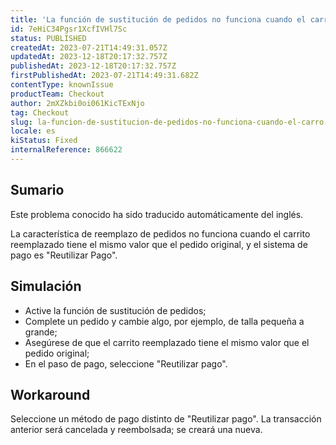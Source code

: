 ```yaml
---
title: 'La función de sustitución de pedidos no funciona cuando el carro sustituido y el pedido original tienen el mismo valor.'
id: 7eHiC34Pgsr1XcfIVHl7Sc
status: PUBLISHED
createdAt: 2023-07-21T14:49:31.057Z
updatedAt: 2023-12-18T20:17:32.757Z
publishedAt: 2023-12-18T20:17:32.757Z
firstPublishedAt: 2023-07-21T14:49:31.682Z
contentType: knownIssue
productTeam: Checkout
author: 2mXZkbi0oi061KicTExNjo
tag: Checkout
slug: la-funcion-de-sustitucion-de-pedidos-no-funciona-cuando-el-carro-sustituido-y-el-pedido-original-tienen-el-mismo-valor
locale: es
kiStatus: Fixed
internalReference: 866622
---
```


## Sumario

<div class="alert alert-info">
  <p>Este problema conocido ha sido traducido automáticamente del inglés.</p>
</div>


La característica de reemplazo de pedidos no funciona cuando el carrito reemplazado tiene el mismo valor que el pedido original, y el sistema de pago es "Reutilizar Pago".


##

## Simulación



- Active la función de sustitución de pedidos;
- Complete un pedido y cambie algo, por ejemplo, de talla pequeña a grande;
- Asegúrese de que el carrito reemplazado tiene el mismo valor que el pedido original;
- En el paso de pago, seleccione "Reutilizar pago".



## Workaround


Seleccione un método de pago distinto de "Reutilizar pago". La transacción anterior será cancelada y reembolsada; se creará una nueva.



